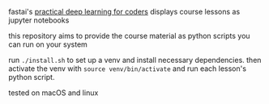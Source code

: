 fastai's [practical deep learning for coders](https://course.fast.ai/) displays course lessons as jupyter notebooks

this repository aims to provide the course material as python scripts you can run on your system

run `./install.sh` to set up a venv and install necessary dependencies. then activate the venv with `source venv/bin/activate` and run each lesson's python script.

tested on macOS and linux
